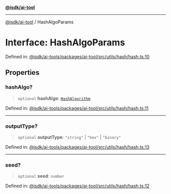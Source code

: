 [**@isdk/ai-tool**](../README.md)

***

[@isdk/ai-tool](../globals.md) / HashAlgoParams

# Interface: HashAlgoParams

Defined in: [@isdk/ai-tools/packages/ai-tool/src/utils/hash/hash.ts:10](https://github.com/isdk/ai-tool.js/blob/fb1809b53cc75a30928176c26910792b6b8a96e1/src/utils/hash/hash.ts#L10)

## Properties

### hashAlgo?

> `optional` **hashAlgo**: [`HashAlgorithm`](../enumerations/HashAlgorithm.md)

Defined in: [@isdk/ai-tools/packages/ai-tool/src/utils/hash/hash.ts:11](https://github.com/isdk/ai-tool.js/blob/fb1809b53cc75a30928176c26910792b6b8a96e1/src/utils/hash/hash.ts#L11)

***

### outputType?

> `optional` **outputType**: `"string"` \| `"hex"` \| `"binary"`

Defined in: [@isdk/ai-tools/packages/ai-tool/src/utils/hash/hash.ts:13](https://github.com/isdk/ai-tool.js/blob/fb1809b53cc75a30928176c26910792b6b8a96e1/src/utils/hash/hash.ts#L13)

***

### seed?

> `optional` **seed**: `number`

Defined in: [@isdk/ai-tools/packages/ai-tool/src/utils/hash/hash.ts:12](https://github.com/isdk/ai-tool.js/blob/fb1809b53cc75a30928176c26910792b6b8a96e1/src/utils/hash/hash.ts#L12)
